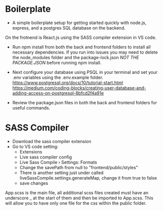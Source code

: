 # Boilerplate

- A simple boilerplate setup for getting started quickly with node.js, express, and a postgres SQL database on the backend.

On the frotnend is React.js using the SASS compiler extension in VS code.

- Run npm install from both the back and frontend folders to install all necessary dependencies. If you run into issues you may need to delete the node_modules folder and the package-lock.json 
*NOT THE PACKAGE.JSON* before running npm install.

- Next configure your database using PSQL in your terminal and set your .env variables using the .env.example folder.
https://www.postgresql.org/docs/10/tutorial-start.html
https://medium.com/coding-blocks/creating-user-database-and-adding-access-on-postgresql-8bfcd2f4a91e

- Review the package.json files in both the back and frontend folders for useful commands.


# SASS Compiler

- Download the sass compiler extension
- Go to VS code setting:
  - Extensions
  - Live sass compiler config
  - Live Sass Compile › Settings: Formats
  - Change the savePath from null to "frontend/public/styles"
  - There is another setting just under called liveSassCompile.settings.generateMap, change it from true to false
  - save changes

App.scss is the main file, all additional scss files created must have an underscore \_ at the start of them and then be imported to App.scss. This will allow you to have only one file for the css within the public folder.

